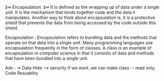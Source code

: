 ⟫⇛ Encapsulation:
⟫⇛ It is defined as the wrapping up of data under a single unit. It is
the mechanism that binds together code and the data it
manipulates. Another way to think about encapsulation is, it is a
protective shield that prevents the data from being accessed by
the code outside this shield.


Encapsulation : 
Encapsulation refers to bundling data and the methods that operate on that data into a
single unit. Many programming languages use encapsulation frequently in the form of
classes. A class is an example of encapsulation in computer science in that it consists of
data and methods that have been bundled into a single unit.


Adv : -> Data Hide --> security
if we want ,we can make class -- read only.
Code Resuablity

























